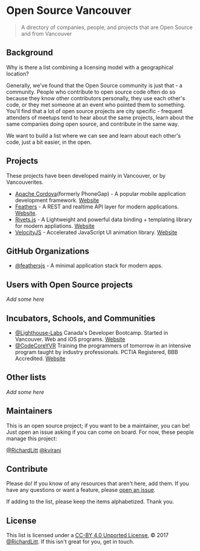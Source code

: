 # Open Source Vancouver

> A directory of companies, people, and projects that are Open Source and from Vancouver

## Background

Why is there a list combining a licensing model with a geographical location?

Generally, we've found that the Open Source community is just that - a community. People who contribute to open source code often do so because they know other contributors personally, they use each other's code, or they met someone at an event who pointed them to something. You'll find that a lot of open source projects are city specific - frequent attenders of meetups tend to hear about the same projects, learn about the same companies doing open source, and contribute in the same way.

We want to build a list where we can see and learn about each other's code, just a bit easier, in the open.

## Projects

These projects have been developed mainly in Vancouver, or by Vancouverites.

- [Apache Cordova](https://github.com/apache/cordova-cli)(formerly PhoneGap) - A popular mobile application development framework. [Website](https://cordova.apache.org/)
- [Feathers](https://github.com/feathersjs/feathers) - A REST and realtime API layer for modern applications. [Website](https://feathersjs.com/).
- [Rivets.js](https://github.com/mikeric/rivets) - A Lightweight and powerful data binding + templating library for modern appliations. [Website](http://rivetsjs.com/)
- [VelocityJS](https://github.com/julianshapiro/velocity) - Accelerated JavaScript UI animation library. [Website](http://velocityjs.org/)

## GitHub Organizations

- [@feathersjs](https://github.com/feathersjs) - A minimal application stack for modern apps.

## Users with Open Source projects

_Add some here_

## Incubators, Schools, and Communities

- [@Lighthouse-Labs](https://github.com/lighthouse-labs) Canada's Developer Bootcamp. Started in Vancouver. Web and iOS programs. [Website](http://www.lighthouselabs.ca/)
- [@CodeCoreYVR](https://github.com/codecoreyvr) Training the programmers of tomorrow in an intensive program taught by industry professionals. PCTIA Registered, BBB Accredited. [Website](https://codecore.ca/)


## Other lists

_Add some here_

## Maintainers

This is an open source project; if you want to be a maintainer, you can be! Just open an issue asking if you can come on board. For now, these people manage this project:

[@RichardLitt](https://github.com/RichardLitt) [@kvirani](https://github.com/kvirani)

## Contribute

Please do! If you know of any resources that aren't here, add them. If you have any questions or want a feature, please [open an issue](https://github.com/opensourcecities/vancouver/issues/new).

If adding to the list, please keep the items alphabetized. Thank you.

## License

This list is licensed under a [CC-BY 4.0 Unported License](https://creativecommons.org/licenses/by/4.0/), © 2017 [@RichardLitt](https://github.com/RichardLitt). If this isn't great for you, get in touch.

